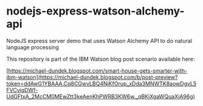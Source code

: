 # nodejs-express-watson-alchemy-api
NodeJS express server demo that uses Watson Alchemy API to do natural language processing

This repository is part of the IBM Watson blog post scenario available here:

[https://michael-dundek.blogspot.com/smart-house-gets-smarter-with-ibm-watson](https://michael-dundek.blogspot.com/b/post-preview?token=ddAwG1YBAAA.Cq8CGwvLBQ4NjKfOrup_xDda3MNWTK8aowDgvL5FVCviqDWf-UdGFtxA_2McCM0MEwZtt3keAenKhPWRB3KW6w._qBKjXgaWQuaXjA96g)